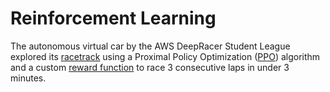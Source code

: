# Reinforcement Learning

The autonomous virtual car by the AWS DeepRacer Student League explored its [racetrack](https://student.deepracer.com/static/media/2022_june_pro.4b272960e610715bac20.png) using a Proximal Policy Optimization ([PPO](https://arxiv.org/abs/1707.06347)) algorithm and a custom [reward function](reward_function.py) to race 3 consecutive laps in under 3 minutes.

